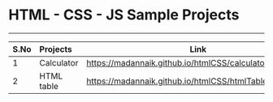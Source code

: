# HTML - CSS - JS Sample Projects

---

|S.No| Projects | Link | 
|:---        | :---         |     :---:      |
|1    | Calculator   | https://madannaik.github.io/htmlCSS/calculator/index.html  | 
|2    | HTML table   | https://madannaik.github.io/htmlCSS/htmlTable/index.html  | 






